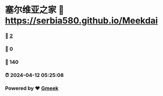 # 塞尔维亚之家 :link: https://serbia580.github.io/Meekdai 
### :page_facing_up: [2](https://serbia580.github.io/Meekdai/tag.html) 
### :speech_balloon: 0 
### :hibiscus: 140 
### :alarm_clock: 2024-04-12 05:25:08 
### Powered by :heart: [Gmeek](https://github.com/Meekdai/Gmeek)
